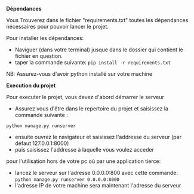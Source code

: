 **Dépendances**

Vous Trouverez dans le fichier "requirements.txt" toutes les dépendances nécessaires pour pouvoir lancer le projet.

Pour installer les dépendances:

* Naviguer (dans votre terminal) jusque dans le dossier qui contient le fichier en question.
* taper la commande suivante: `pip install -r requirements.txt`

NB: Assurez-vous d'avoir python installé sur votre machine

**Execution du projet**

Pour executer le projet, vous devez d'abord démarrer le serveur

* Assurez vous d'être dans le repertoire du projet et saisissez la commande suivante :

`python manage.py runserver`

* ensuite ouvrez le navigateur et saisissez l'addresse du serveur (par défaut 127.0.0.1:8000)
* puis saisissez l'addresse à laquelle vous voulez acceder

pour l'utilisation hors de votre pc où par une application tierce:

* lancez le serveur sur l'adresse 0.0.0.0:800 avec cette commande: `python manage.py runserver 0.0.0.0:8000`
* l'adresse IP de votre machine sera maintenant l'adresse du serveur
